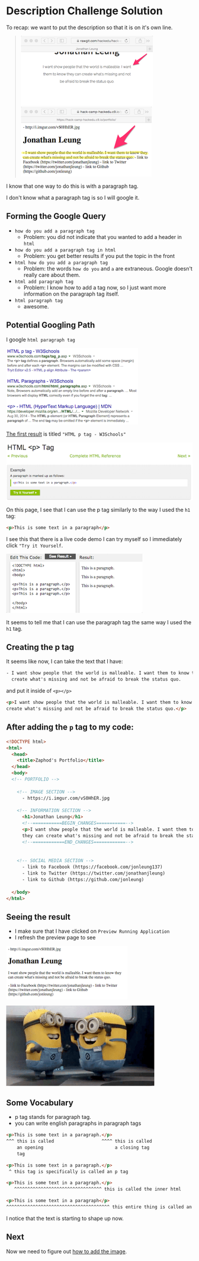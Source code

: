 # Description Challenge Solution

To recap: we want to put the description so that it is on it's own line.

> ![](img/description.png)
> ![](img/description_todo.png)

I know that one way to do this is with a paragraph tag.

I don't know what a paragraph tag is so I will google it.

## Forming the Google Query

- `how do you add a paragraph tag`
    - Problem: you did not indicate that you wanted to add a header in `html`
- `how do you add a paragraph tag in html`
    - Problem: you get better results if you put the topic in the front
- `html how do you add a paragraph tag`
    - Problem: the words `how do you` and `a` are extraneous. Google doesn't
      really care about them.
- `html add paragraph tag`
    - Problem: I know how to add a tag now, so I just want more information on
      the paragraph tag itself.
- `html paragraph tag`
    - awesome.

## Potential Googling Path

I google `html paragraph tag`
  
![](img/google_paragraph_tag.png)

[The first result](http://www.w3schools.com/tags/tag_p.asp) is titled `"HTML p
tag - W3Schools"`

![](img/p_tag.png)

On this page, I see that I can use the p tag similarly to the way I used the
`h1` tag:

```html
<p>This is some text in a paragraph</p>
```

I see this that there is a live code demo I can try myself so I immediately
click `"Try it Yourself`.

![](img/p_example.png)

It seems to tell me that I can use the paragraph tag the same way I used the
`h1` tag.

## Creating the p tag

It seems like now, I can take the text that I have:

```html
- I want show people that the world is malleable. I want them to know they can
  create what's missing and not be afraid to break the status quo.
```

and put it inside of `<p></p>`

```html
<p>I want show people that the world is malleable. I want them to know they can
create what's missing and not be afraid to break the status quo.</p>
```

## After adding the `p` tag to my code:

```html
<!DOCTYPE html>
<html>
  <head>
    <title>Zaphod's Portfolio</title>
  </head>
  <body>
  <!-- PORTFOLIO -->
  
    <!-- IMAGE SECTION -->
      - https://i.imgur.com/vS0HhER.jpg
  
    <!-- INFORMATION SECTION -->
      <h1>Jonathan Leung</h1>
      <!--===========BEGIN_CHANGES===========-->
      <p>I want show people that the world is malleable. I want them to know 
      they can create what's missing and not be afraid to break the status quo.</p>
      <!--============END_CHANGES============-->          


    <!-- SOCIAL MEDIA SECTION -->
      - link to Facebook (https://facebook.com/jonleung137)
      - link to Twitter (https://twitter.com/jonathanjleung)
      - link to Github (https://github.com/jonleung)

  </body>
</html>
```

## Seeing the result

- I make sure that I have clicked on `Preview Running Application`
- I refresh the preview page to see

![](img/paragraph.png)

![](img/celebration.gif)

## Some Vocabulary

- p tag stands for paragraph tag.
- you can write english paragraphs in paragraph tags

```html
<p>This is some text in a paragraph.</p>
^^^ this is called                  ^^^^ this is called
    an opening                           a closing tag
    tag 
```

```html
<p>This is some text in a paragraph.</p>
 ^ this tag is specifically is called an p tag
```

```html
<p>This is some text in a paragraph.</p>
   ^^^^^^^^^^^^^^^^^^^^^^^^^^^^^^^^^ this is called the inner html
```

```html
<p>This is some text in a paragraph</p>
^^^^^^^^^^^^^^^^^^^^^^^^^^^^^^^^^^^^^^^ this entire thing is called an element
```



I notice that the text is starting to shape up now.

## Next

Now we need to figure out [how to add the image](image_challenge.md).
